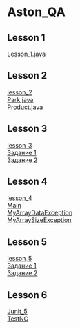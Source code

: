 ﻿# Aston_QA
## Lesson 1
[Lesson_1.java](https://github.com/eXTrimeXT/Aston_QA/blob/lesson_1/src/Lesson_1.java)

## Lesson 2
[lesson_2](https://github.com/eXTrimeXT/Aston_QA/tree/lesson_2/src/lesson_2)\
[Park.java](https://github.com/eXTrimeXT/Aston_QA/blob/lesson_2/src/lesson_2/Park.java)\
[Product.java](https://github.com/eXTrimeXT/Aston_QA/blob/lesson_2/src/lesson_2/Product.java)

## Lesson 3
[lesson_3](https://github.com/eXTrimeXT/Aston_QA/tree/lesson_3/src/)\
[Задание 1](https://github.com/eXTrimeXT/Aston_QA/tree/lesson_3/src/lesson_3_number_1)\
[Задание 2](https://github.com/eXTrimeXT/Aston_QA/tree/lesson_3/src/lesson_3_number_2)

## Lesson 4
[lesson_4](https://github.com/eXTrimeXT/Aston_QA/tree/lesson_4/src/)\
[Main](https://github.com/eXTrimeXT/Aston_QA/tree/lesson_4/src/Main.java)\
[MyArrayDataException](https://github.com/eXTrimeXT/Aston_QA/tree/lesson_4/src/MyArrayDataException.java)\
[MyArraySizeException](https://github.com/eXTrimeXT/Aston_QA/tree/lesson_4/src/MyArraySizeException.java)

## Lesson 5
[lesson_5](https://github.com/eXTrimeXT/Aston_QA/tree/lesson_5/src/)\
[Задание 1](https://github.com/eXTrimeXT/Aston_QA/tree/lesson_5/src/lesson_5_number_1)\
[Задание 2](https://github.com/eXTrimeXT/Aston_QA/tree/lesson_5/src/lesson_5_number_2)

## Lesson 6
[Junit_5](https://github.com/eXTrimeXT/Aston_QA/tree/Lesson_7_junit_5/src/)\
[TestNG](https://github.com/eXTrimeXT/Aston_QA/tree/Lesson_7_testng/src/)